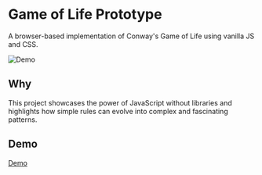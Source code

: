 # Game of Life Prototype

A browser-based implementation of Conway's Game of Life using vanilla JS and CSS.

![Demo](https://ntropy.space/gameoflife/demo.gif)

## Why

This project showcases the power of JavaScript without libraries and highlights how simple rules can evolve into complex and fascinating patterns.

## Demo

[Demo](https://ntropy.space/gameoflife)
